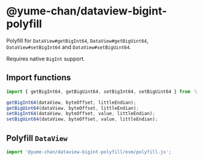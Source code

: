 # @yume-chan/dataview-bigint-polyfill

Polyfill for `DataView#getBigInt64`, `DataView#getBigUint64`, `DataView#setBigInt64` and `DataView#setBigUint64`.

Requires native `BigInt` support.

## Import functions

```ts
import { getBigInt64, getBigUint64, setBigInt64, setBigUint64 } from '@yume-chan/dataview-bigint-polyfill';

getBigInt64(dataView, byteOffset, littleEndian);
getBigUint64(dataView, byteOffset, littleEndian);
setBigInt64(dataView, byteOffset, value, littleEndian);
setBigUint64(dataView, byteOffset, value, littleEndian);
```

## Polyfill `DataView`

```ts
import '@yume-chan/dataview-bigint-polyfill/esm/polyfill.js';
```
